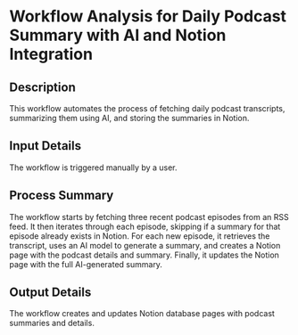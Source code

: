 # Workflow Analysis for Daily Podcast Summary with AI and Notion Integration

## Description
This workflow automates the process of fetching daily podcast transcripts, summarizing them using AI, and storing the summaries in Notion.

## Input Details
The workflow is triggered manually by a user.

## Process Summary
The workflow starts by fetching three recent podcast episodes from an RSS feed. It then iterates through each episode, skipping if a summary for that episode already exists in Notion. For each new episode, it retrieves the transcript, uses an AI model to generate a summary, and creates a Notion page with the podcast details and summary. Finally, it updates the Notion page with the full AI-generated summary.

## Output Details
The workflow creates and updates Notion database pages with podcast summaries and details.
